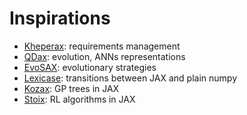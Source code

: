 # Inspirations

- [Kheperax](https://github.com/adaptive-intelligent-robotics/Kheperax): requirements management 
- [QDax](https://github.com/adaptive-intelligent-robotics/QDax): evolution, ANNs representations
- [EvoSAX](https://github.com/RobertTLange/evosax): evolutionary strategies
- [Lexicase](https://github.com/ryanboldi/lexicase): transitions between JAX and plain numpy
- [Kozax](https://github.com/sdevries0/Kozax): GP trees in JAX
- [Stoix](https://github.com/EdanToledo/Stoix): RL algorithms in JAX